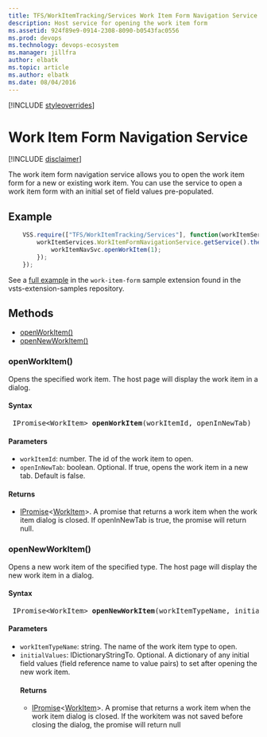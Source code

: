 ```yaml
---
title: TFS/WorkItemTracking/Services Work Item Form Navigation Service API | Extensions for Azure DevOps Services
description: Host service for opening the work item form
ms.assetid: 924f89e9-0914-2308-8090-b0543fac0556
ms.prod: devops
ms.technology: devops-ecosystem
ms.manager: jillfra
author: elbatk
ms.topic: article
ms.author: elbatk
ms.date: 08/04/2016
---
```


[!INCLUDE [styleoverrides](../../../_data/style-overrides.md)]

# Work Item Form Navigation Service

[!INCLUDE [disclaimer](../../../_data/disclaimer.md)]

The work item form navigation service allows you to open the work item form for a new or existing work item. You can use the service to open a work item form with an initial set of field values pre-populated.

## Example

```js
    VSS.require(["TFS/WorkItemTracking/Services"], function(workItemServices) {
        workItemServices.WorkItemFormNavigationService.getService().then(function (workItemNavSvc) {
            workItemNavSvc.openWorkItem(1);
        });
    });
```

See a [full example](https://github.com/Microsoft/vsts-extension-samples/blob/master/work-item-form/workItemService.html) in the `work-item-form` sample extension found in the vsts-extension-samples repository.

## Methods

* [openWorkItem()](#method_openWorkItem)
* [openNewWorkItem()](#method_openNewWorkItem)

<a name="method_openWorkItem"></a>
### openWorkItem()

Opens the specified work item. The host page will display the work item in a dialog.

#### Syntax
<pre class='syntax'>
 IPromise&lt;WorkItem&gt; <b>openWorkItem</b>(workItemId, openInNewTab)
</pre>

#### Parameters

* `workItemId`: number. The id of the work item to open.
* `openInNewTab`: boolean. Optional. If true, opens the work item in a new tab. Default is false.

#### Returns

* [IPromise](../../../VSS/References/VSS_WebPlatform_Interfaces/IPromise.md)&lt;[WorkItem](../Contracts/WorkItem.md)&gt;. A promise that returns a work item when the work item dialog is closed. If openInNewTab is true, the promise will return null.

<a name="method_openNewWorkItem"></a>
### openNewWorkItem()

Opens a new work item of the specified type. The host page will display the new work item in a dialog.

#### Syntax
<pre class='syntax'>
 IPromise&lt;WorkItem&gt; <b>openNewWorkItem</b>(workItemTypeName, initialValues)
</pre>

#### Parameters

* `workItemTypeName`: string. The name of the work item type to open.
* `initialValues`: IDictionaryStringTo<Object>. Optional. A dictionary of any initial field values (field reference name to value pairs) to set after opening the new work item.

#### Returns

* [IPromise](../../../VSS/References/VSS_WebPlatform_Interfaces/IPromise.md)&lt;[WorkItem](../Contracts/WorkItem.md)&gt;. A promise that returns a work item when the work item dialog is closed. If the workitem was not saved before closing the dialog, the promise will return null
